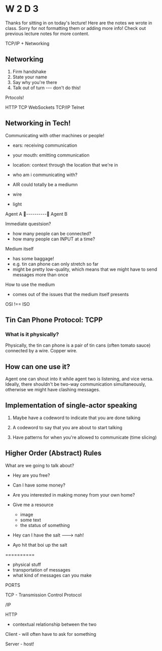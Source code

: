 # W 2 D 3

Thanks for sitting in on today's lecture! Here are the notes we wrote in class. Sorry for not formatting them or adding more info! Check out previous lecture notes for more content.

TCP/IP + Networking

## Networking

1. Firm handshake
2. State your name
3. Say why you're there
4. Talk out of turn --- don't do this!

Prtocols!

HTTP TCP WebSockets TCP/IP Telnet

## Networking in Tech!

Communicating with other machines or people!

- ears: receiving communication
- your mouth: emitting communication
- location: context through the location that we're in
- who am i communicating with?

- AIR could totally be a mediumn
- wire
- light


Agent A 🥫----------🥫 Agent B

Immediate questsion?
- how many people can be connected?
- how many people can INPUT at a time?

Medium itself
- has some baggage!
- e.g. tin can phone can only stretch so far
- might be pretty low-quality, which means that we might have to send messages more than once

How to use the medium
- comes out of the issues that the medium itself presents



OSI !== ISO



## Tin Can Phone Protocol: TCPP

### What is it physically?

Physically, the tin can phone is a pair of tin cans (often tomato sauce) connected by a wire. Copper wire.

## How can one use it?

Agent one can shout into it while agent two is listening, and vice versa. Ideally, there shouldn't be two-way communication simultaneously, otherwise we might have clashing messages.

## Implementation of single-actor speaking

1. Maybe have a codeword to indicate that you are done talking
2. A codeword to say that you are about to start talking

1. Have patterns for when you're allowed to communicate (time slicing)

## Higher Order (Abstract) Rules

What are we going to talk about?

- Hey are you free?
- Can I have some money?
- Are you interested in making money from your own home?
- Give me a resource
    - image
    - some text
    - the status of something

- Hey can I have the salt ---> nah!
- Ayo hit that boi up the salt


==========

- physical stuff
- transportation of messages
- what kind of messages can you make


PORTS

TCP - Transmission Control Protocol


/IP




HTTP


- contextual relationship between the two

Client
    - will often have to ask for something

Server - host!